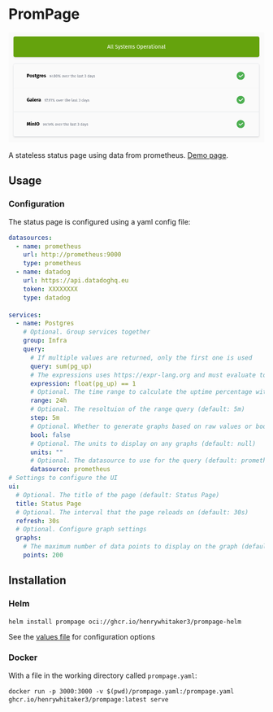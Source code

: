 # PromPage

![status page screenshot](.github/dashboard.png)

A stateless status page using data from prometheus. [Demo page](https://status.henrywhitaker.com/).

## Usage

### Configuration

The status page is configured using a yaml config file:

```yaml
datasources:
  - name: prometheus
    url: http://prometheus:9000
    type: prometheus
  - name: datadog
    url: https://api.datadoghq.eu
    token: XXXXXXXX
    type: datadog

services:
  - name: Postgres
    # Optional. Group services together
    group: Infra
    query:
      # If multiple values are returned, only the first one is used
      query: sum(pg_up)
      # The expressions uses https://expr-lang.org and must evaluate to true/false
      expression: float(pg_up) == 1
      # Optional. The time range to calculate the uptime percentage with (default: 24h)
      range: 24h
      # Optional. The resoltuion of the range query (default: 5m)
      step: 5m
      # Optional. Whether to generate graphs based on raw values or boolean values (default: false)
      bool: false
      # Optional. The units to display on any graphs (default: null)
      units: ""
      # Optional. The datasource to use for the query (default: prometheus)
      datasource: prometheus
# Settings to configure the UI
ui:
  # Optional. The title of the page (default: Status Page)
  title: Status Page
  # Optional. The interval that the page reloads on (default: 30s)
  refresh: 30s
  # Optional. Configure graph settings
  graphs:
    # The maximum number of data points to display on the graph (default: 200)
    points: 200
```

## Installation

### Helm

```
helm install prompage oci://ghcr.io/henrywhitaker3/prompage-helm
```

See the [values file](https://github.com/henrywhitaker3/prompage/blob/main/chart/values.yaml) for configuration options

### Docker

With a file in the working directory called `prompage.yaml`:

```
docker run -p 3000:3000 -v $(pwd)/prompage.yaml:/prompage.yaml ghcr.io/henrywhitaker3/prompage:latest serve
```
